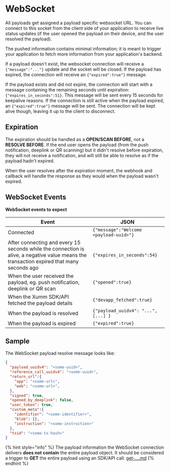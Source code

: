 # WebSocket

All payloads get assigned a payload specific websocket URL. You can connect to this socket from the client side of your application to receive live status updates (if the user opened the payload on their device, and the user resolved the payload).

The pushed information contains minimal information; it is meant to trigger your application to fetch more information from your application's backend.

If a payload doesn't exist, the websocket connection will receive a `{"message":"..."}` update and the socket will be closed. If the payload has expired, the connection will receive an `{"expired":true"}` message.

If the payload exists and did not expire, the connection will start with a message containing the remaining seconds until expiration: `{"expires_in_seconds":51}`. This message will be sent every 15 seconds for keepalive reasons. If the connection is still active when the payload expired, an `{"expired":true"}` message will be sent. The connection will be kept alive though, leaving it up to the client to disconnect.

## Expiration

The expiration should be handled as a **OPEN/SCAN BEFORE**, not a **RESOLVE BEFORE**. If the end user opens the payload (from the push notification, deeplink or QR scanning) but it didn't resolve before expiration, they will not receive a notification, and will still be able to resolve as if the payload hadn't expired.

When the user resolves after the expiration moment, the webhook and callback will handle the response as they would when the payload wasn't expired.

## WebSocket Events

**WebSocket events to expect**

| Event                                                                                                                                     | JSON                                   |
| ----------------------------------------------------------------------------------------------------------------------------------------- | -------------------------------------- |
| Connected                                                                                                                                 | `{"message":"Welcome <payload-uuid>"}` |
| After connecting and every 15 seconds while the connection is alive, a negative value means the transaction expired that many seconds ago | `{"expires_in_seconds":54}`            |
| When the user received the payload, eg. push notification, deeplink or QR scan                                                            | `{"opened":true}`                      |
| When the Xumm SDK/API fetched the payload details                                                                                         | `{"devapp_fetched":true}`              |
| When the payload is resolved                                                                                                              | `{"payload_uuidv4": "...", [...] }`    |
| When the payload is expired                                                                                                               | `{"expired":true}`                     |

## Sample

The WebSocket payload resolve message looks like:

```json
{
  "payload_uuidv4": "<some-uuid>",
  "reference_call_uuidv4": "<some-uuid>",
  "return_url":{
    "app": "<some-url>",
    "web": "<some-url>",
  },
  "signed": true,
  "opened_by_deeplink": false,
  "user_token": true,
  "custom_meta":{
    "identifier": "<some-identifier>",
    "blob": {},
    "instruction": "<some-instruction>"
  },
  "txid": "<some-tx-hash>"
}
```

{% hint style="info" %}
The payload information the WebSocket connection delivers **does not contain** the entire payload object. It should be considered a trigger to **GET** the entire payload using an SDK/API call: [get-....md](../../../js-ts-sdk/sdk-syntax/xumm.payload-.../get-....md "mention")
{% endhint %}
